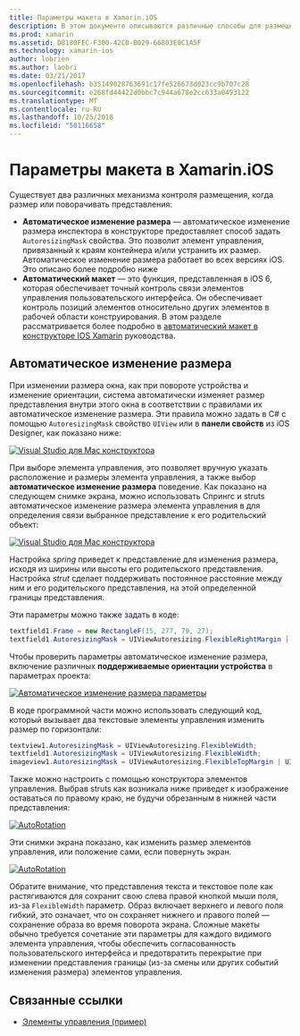 ```yaml
---
title: Параметры макета в Xamarin.iOS
description: В этом документе описываются различные способы для размещения пользовательских интерфейсов в Xamarin.iOS. В нем описывается автоматическое изменение размера и автоматический макет.
ms.prod: xamarin
ms.assetid: D8180FEC-F300-42C0-B029-66803E0C1A5F
ms.technology: xamarin-ios
author: lobrien
ms.author: laobri
ms.date: 03/21/2017
ms.openlocfilehash: b35149028763691c17fe526673d023cc9b707c28
ms.sourcegitcommit: e268fd44422d0bbc7c944a678e2cc633a0493122
ms.translationtype: MT
ms.contentlocale: ru-RU
ms.lasthandoff: 10/25/2018
ms.locfileid: "50116658"
---
```

# <a name="layout-options-in-xamarinios"></a>Параметры макета в Xamarin.iOS

Существует два различных механизма контроля размещения, когда размер или поворачивать представления:

-  **Автоматическое изменение размера** — автоматическое изменение размера инспектора в конструкторе предоставляет способ задать `AutoresizingMask` свойства. Это позволит элемент управления, привязанный к краям контейнера и/или устранить их размер. Автоматическое изменение размера работает во всех версиях iOS. Это описано более подробно ниже
-  **Автоматический макет** — это функция, представленная в iOS 6, которая обеспечивает точный контроль связи элементов управления пользовательского интерфейса. Он обеспечивает контроль позиций элементов относительно других элементов в рабочей области конструирования. В этом разделе рассматривается более подробно в [автоматический макет в конструкторе IOS Xamarin](~/ios/user-interface/designer/designer-auto-layout.md) руководства.

## <a name="autosizing"></a>Автоматическое изменение размера

При изменении размера окна, как при повороте устройства и изменение ориентации, система автоматически изменяет размер представления внутри этого окна в соответствии с правилами их автоматическое изменение размера. Эти правила можно задать в C# с помощью `AutoresizingMask` свойство `UIView` или в **панели свойств** из iOS Designer, как показано ниже:

 [![](layout-options-images/image41.png "Visual Studio для Mac конструктора")](layout-options-images/image41.png#lightbox)

При выборе элемента управления, это позволяет вручную указать расположение и размеры элемента управления, а также выбор **автоматическое изменение размера** поведение. Как показано на следующем снимке экрана, можно использовать Спрингс и struts автоматическое изменение размера элемента управления в для определения связи выбранное представление к его родительский объект:

 [![](layout-options-images/image42.png "Visual Studio для Mac конструктора")](layout-options-images/image42.png#lightbox)

Настройка *spring* приведет к представление для изменения размера, исходя из ширины или высоты его родительского представления. Настройка *strut* сделает поддерживать постоянное расстояние между ним и его родительского представления, на этой определенной границы представления.

Эти параметры можно также задать в коде:

```csharp
textfield1.Frame = new RectangleF(15, 277, 79, 27);
textfield1.AutoresizingMask = UIViewAutoresizing.FlexibleRightMargin | UIViewAutoresizing.FlexibleBottomMargin;
```


Чтобы проверить параметры автоматическое изменение размера, включение различных **поддерживаемые ориентации устройства** в параметрах проекта:

 [![](layout-options-images/image43a.png "Автоматическое изменение размера параметры")](layout-options-images/image43a.png#lightbox)

В коде программной части можно использовать следующий код, который вызывает два текстовые элементы управления изменить размер по горизонтали:

```csharp
textview1.AutoresizingMask = UIViewAutoresizing.FlexibleWidth;
textfield1.AutoresizingMask = UIViewAutoresizing.FlexibleWidth;
imageview1.AutoresizingMask = UIViewAutoresizing.FlexibleTopMargin | UIViewAutoresizing.FlexibleLeftMargin;
```


Также можно настроить с помощью конструктора элементов управления. Выбрав struts как возникала ниже приведет к изображение оставаться по правому краю, не будучи обрезанным в нижней части представления:

 [![](layout-options-images/autoresize.png "AutoRotation")](layout-options-images/autoresize.png#lightbox)

Эти снимки экрана показано, как изменить размер элементов управления, или положение сами, если повернуть экран.

 [![](layout-options-images/image44a.png "AutoRotation")](layout-options-images/image44a.png#lightbox)

Обратите внимание, что представления текста и текстовое поле как растягиваются для сохранит свою слева правой кнопкой мыши поля, из-за `FlexibleWidth` параметр. Образ включает верхнего и левого поля гибкий, это означает, что он сохраняет нижнего и правого полей — сохранение образа во время поворота экрана. Сложные макеты обычно требуется сочетание эти параметры для каждого видимого элемента управления, чтобы обеспечить согласованность пользовательского интерфейса и предотвратить перекрытие при изменении представления границы (из-за смены или других событий изменения размера) элементов управления.





## <a name="related-links"></a>Связанные ссылки

- [Элементы управления (пример)](https://developer.xamarin.com/samples/Controls/)
